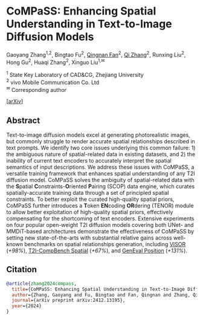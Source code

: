 # CoMPaSS: Enhancing Spatial Understanding in Text-to-Image Diffusion Models

Gaoyang Zhang<sup>1,2</sup>, Bingtao Fu<sup>2</sup>, [Qingnan Fan](https://fqnchina.github.io)<sup>2</sup>, [Qi Zhang](https://qzhang-cv.github.io)<sup>2</sup>, Runxing Liu<sup>2</sup>, Hong Gu<sup>2</sup>, Huaqi Zhang<sup>2</sup>, Xinguo Liu<sup>1,✉</sup>

<sup>1</sup> State Key Laboratory of CAD&CG, Zhejiang University  
<sup>2</sup> vivo Mobile Communication Co. Ltd  
<sup>✉</sup> Corresponding author

[[arXiv](https://arxiv.org/abs/2412.13195)]

## Abstract

Text-to-image diffusion models excel at generating photorealistic images, but commonly struggle to
render accurate spatial relationships described in text prompts.  We identify two core issues
underlying this common failure:  1) the ambiguous nature of spatial-related data in existing
datasets, and 2) the inability of current text encoders to accurately interpret the spatial
semantics of input descriptions.
We address these issues with CoMPaSS, a versatile training framework that enhances spatial
understanding of any T2I diffusion model.
CoMPaSS solves the ambiguity of spatial-related data with the **S**patial
**C**onstraints-**O**riented **P**airing (SCOP) data engine, which curates spatially-accurate
training data through a set of principled spatial constraints.
To better exploit the curated high-quality spatial priors, CoMPaSS further introduces a **T**oken
**EN**coding **OR**dering (TENOR) module to allow better exploitation of high-quality spatial priors,
effectively compensating for the shortcoming of text encoders.
Extensive experiments on four popular open-weight T2I diffusion models covering both UNet- and
MMDiT-based architectures demonstrate the effectiveness of CoMPaSS by setting new state-of-the-arts
with substantial relative gains across well-known benchmarks on spatial relationships generation,
including
[VISOR](https://github.com/microsoft/VISOR) (_+98%_),
[T2I-CompBench Spatial](https://github.com/Karine-Huang/T2I-CompBench) (_+67%_), and
[GenEval Position](https://github.com/djghosh13/geneval) (_+131%_).

## Citation

```bibtex
@article{zhang2024compass,
  title={CoMPaSS: Enhancing Spatial Understanding in Text-to-Image Diffusion Models},
  author={Zhang, Gaoyang and Fu, Bingtao and Fan, Qingnan and Zhang, Qi and Liu, Runxing and Gu, Hong and Zhang, Huaqi and Liu, Xinguo},
  journal={arXiv preprint arXiv:2412.13195},
  year={2024}
}
```
